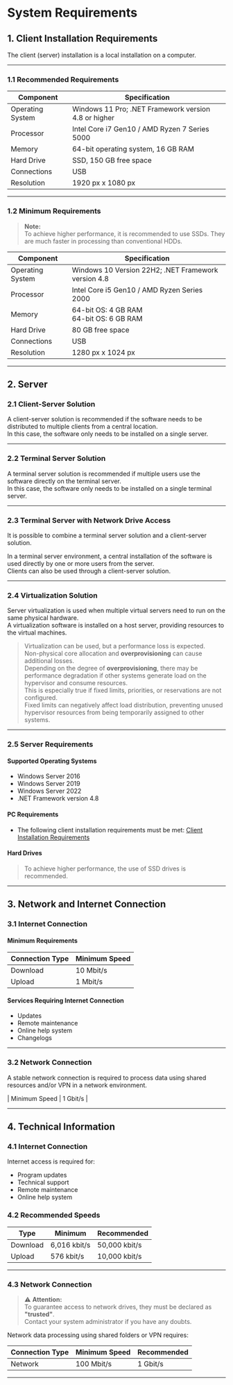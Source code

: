 # System Requirements

## 1. Client Installation Requirements

The client (server) installation is a local installation on a computer.

---

### 1.1 Recommended Requirements

| Component        | Specification                                              |
|-----------------|------------------------------------------------------------|
| Operating System | Windows 11 Pro; .NET Framework version 4.8 or higher      |
| Processor        | Intel Core i7 Gen10 / AMD Ryzen 7 Series 5000             |
| Memory           | 64-bit operating system, 16 GB RAM                         |
| Hard Drive       | SSD, 150 GB free space                                     |
| Connections      | USB                                                        |
| Resolution       | 1920 px x 1080 px                                         |

---

### 1.2 Minimum Requirements

> **Note:**  
> To achieve higher performance, it is recommended to use SSDs. They are much faster in processing than conventional HDDs.

| Component        | Specification                                              |
|-----------------|------------------------------------------------------------|
| Operating System | Windows 10 Version 22H2; .NET Framework version 4.8       |
| Processor        | Intel Core i5 Gen10 / AMD Ryzen Series 2000               |
| Memory           | 64-bit OS: 4 GB RAM<br>64-bit OS: 6 GB RAM               |
| Hard Drive       | 80 GB free space                                          |
| Connections      | USB                                                        |
| Resolution       | 1280 px x 1024 px                                         |

---

## 2. Server

### 2.1 Client-Server Solution

A client-server solution is recommended if the software needs to be distributed to multiple clients from a central location.  
In this case, the software only needs to be installed on a single server.

---

### 2.2 Terminal Server Solution

A terminal server solution is recommended if multiple users use the software directly on the terminal server.  
In this case, the software only needs to be installed on a single terminal server.

---

### 2.3 Terminal Server with Network Drive Access

It is possible to combine a terminal server solution and a client-server solution.

In a terminal server environment, a central installation of the software is used directly by one or more users from the server.  
Clients can also be used through a client-server solution.

---

### 2.4 Virtualization Solution

Server virtualization is used when multiple virtual servers need to run on the same physical hardware.  
A virtualization software is installed on a host server, providing resources to the virtual machines.

> Virtualization can be used, but a performance loss is expected.  
> Non-physical core allocation and **overprovisioning** can cause additional losses.  
> Depending on the degree of **overprovisioning**, there may be performance degradation if other systems generate load on the hypervisor and consume resources.  
> This is especially true if fixed limits, priorities, or reservations are not configured.  
> Fixed limits can negatively affect load distribution, preventing unused hypervisor resources from being temporarily assigned to other systems.

---

### 2.5 Server Requirements

#### Supported Operating Systems

- Windows Server 2016  
- Windows Server 2019  
- Windows Server 2022  
- .NET Framework version 4.8  

#### PC Requirements

- The following client installation requirements must be met: [Client Installation Requirements](#1-client-installation-requirements)

#### Hard Drives

> To achieve higher performance, the use of SSD drives is recommended.

---

## 3. Network and Internet Connection

### 3.1 Internet Connection

#### Minimum Requirements

| Connection Type | Minimum Speed |
|-----------------|---------------|
| Download        | 10 Mbit/s     |
| Upload          | 1 Mbit/s      |

#### Services Requiring Internet Connection

- Updates  
- Remote maintenance  
- Online help system  
- Changelogs  

---

### 3.2 Network Connection

A stable network connection is required to process data using shared resources and/or VPN in a network environment.

| Minimum Speed | 1 Gbit/s |

---

## 4. Technical Information

### 4.1 Internet Connection

Internet access is required for:

- Program updates  
- Technical support  
- Remote maintenance  
- Online help system  

### 4.2 Recommended Speeds

| Type      | Minimum         | Recommended    |
|-----------|----------------|----------------|
| Download  | 6,016 kbit/s   | 50,000 kbit/s |
| Upload    | 576 kbit/s     | 10,000 kbit/s |

---

### 4.3 Network Connection

> ⚠️ **Attention:**  
> To guarantee access to network drives, they must be declared as **"trusted"**.  
> Contact your system administrator if you have any doubts.

Network data processing using shared folders or VPN requires:

| Connection Type | Minimum Speed | Recommended |
|-----------------|---------------|------------|
| Network         | 100 Mbit/s    | 1 Gbit/s  |

---
